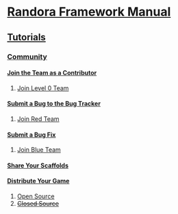 # [Randora Framework Manual](/README.md)

## [Tutorials](/manual/tutorials/README.md)

### [Community](/manual/tutorials/community/README.md)

#### [Join the Team as a Contributor](/manual/tutorials/community/join_team/README.md)
1. [Join Level 0 Team](/manual/tutorials/community/join_team/README.md)

#### [Submit a Bug to the Bug Tracker](/manual/tutorials/community/submit_bug/README.md)
1. [Join Red Team](/manual/tutorials/community/submit_bug/README.md)

#### [Submit a Bug Fix](/manual/tutorials/community/submit_bug_fix/README.md)
1. [Join Blue Team](/manual/tutorials/community/submit_bug_fix/README.md)

#### [Share Your Scaffolds](/manual/tutorials/community/share_scaffold/README.md)

#### [Distribute Your Game](/manual/tutorials/community/distribute_game/README.md)
1. [Open Source](/manual/tutorials/community/distribute_game/README.md)
1. ~~[Closed Source](/manual/tutorials/community/distribute_game/README.md)~~
